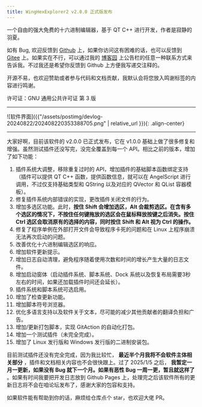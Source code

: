 ```yaml
---
title: WingHexExplorer2 v2.0.0 正式版发布
---
```


一个自由的强大免费的十六进制编辑器，基于 QT C++ 进行开发，作者是寂静的羽夏。

如有 Bug, 欢迎反馈到 [Github](https://github.com/Wing-summer/WingHexExplorer2/issues) 上，如果你访问这有困难的话，也可以反馈到 [Gitee](https://gitee.com/wing-cloud/WingHexExplorer2/issues) 上。如果实在不行，可以通过我的 [博客园](https://www.cnblogs.com/wingsummer) 上公告栏的任意一种联系方式来告诉我。不过我还是希望你反馈到 Github 上方便我写递交注释的。

开源不易，也欢迎赞助或者参与代码和文档贡献，我默认会将您放入鸣谢标签的内容进行鸣谢。

许可证：GNU 通用公共许可证 第 3 版

---

![软件界面]({{"/assets/postimg/devlog-20240822/202408220353388705.png" | relative_url }}){: .align-center}

---

大家好啊，目前该软件的 v2.0.0 已正式发布，它在 v1.0.0 基础上做了很多修复和增强。虽然测试插件还没写完，没完全覆盖到每一个 API。相比之前的版本，增加了如下功能：

1. 插件系统大调整，移除重复过时的 API，增加插件的基础脚本函数绑定支持（插件可以提供 QT C++ 函数，提供函数信息，就可以在 AngelScript 进行调用，不过仅支持基础类型和 QString 以及对应的 QVector 和 QList 容器模板）。
2. 修复插件系统内部错误的实现，更改插件关闭文件的行为。
3. 增加多选区功能。此时，**按住 Shift 会增加选区，Alt 会裁剪选区。在含有多个选区的情况下，不按住任何键拖放的选区会在鼠标释放按键之后消失。按住 Ctrl 选区会取消原有的选择的内容，同时按住 Shift 和 Alt 视为 Ctrl 的操作。**
4. 修复了程序单例在外部打开文件会导致程序卡死的问题和在 Linux 上程序崩溃无法再次启动的问题。
5. 改善优化十六进制编辑选区的响应。
6. 增加软件更新提示。
7. 增加日志自动清理，避免程序随着使用次数和时间的增长产生大量的日志文件。
8. 增加启动窗体（启动插件系统、脚本系统、Dock 系统以及恢复布局需要3秒左右的时间，如果还加载插件时间还会延长）。
9. 插件系统和脚本系统可选启用。
10. 增加了检查更新功能。
11. 增加脚本符号浏览器。
12. 优化多语言支持以及软件关于文本，尽可能的减少其他贡献者的翻译负担和广告。
13. 增加/更新打包脚本，实现 GitAction 的自动化打包。
14. 增加一个测试插件（未完全完成）。
15. 增加了 Linux 发行版和 Windows 发行版的二进制安装包。

目前测试插件还没有完全完成，因为我比较忙， **最近半个月我将不会软件主体相关部分** ，插件和文档相关内容也不会很快跟上。过了 2025/1/5 之后， **我暂定一月一更新，如果没有 Bug 就下一个月。如果有恶性 Bug 一周一更，暂且就这样了** 。如果有时间我要把开发日志放到 Github Pages 上，处理完之后该软件所有的更新日志将不会在咱论坛发布了，感谢大家的包容和支持。

如果软件能有帮助到你的话，麻烦给仓库点个 star，也欢迎大佬 PR。
